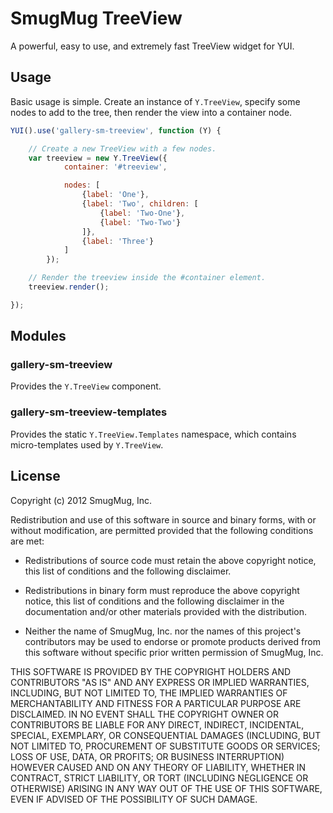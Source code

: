 SmugMug TreeView
=================

A powerful, easy to use, and extremely fast TreeView widget for YUI.

Usage
-----

Basic usage is simple. Create an instance of `Y.TreeView`, specify some nodes
to add to the tree, then render the view into a container node.

```js
YUI().use('gallery-sm-treeview', function (Y) {

    // Create a new TreeView with a few nodes.
    var treeview = new Y.TreeView({
            container: '#treeview',

            nodes: [
                {label: 'One'},
                {label: 'Two', children: [
                    {label: 'Two-One'},
                    {label: 'Two-Two'}
                ]},
                {label: 'Three'}
            ]
        });

    // Render the treeview inside the #container element.
    treeview.render();

});
```

Modules
-------

### gallery-sm-treeview

Provides the `Y.TreeView` component.

### gallery-sm-treeview-templates

Provides the static `Y.TreeView.Templates` namespace, which contains
micro-templates used by `Y.TreeView`.

License
-------

Copyright (c) 2012 SmugMug, Inc.

Redistribution and use of this software in source and binary forms, with or
without modification, are permitted provided that the following conditions are
met:

  * Redistributions of source code must retain the above copyright notice, this
    list of conditions and the following disclaimer.

  * Redistributions in binary form must reproduce the above copyright notice,
    this list of conditions and the following disclaimer in the documentation
    and/or other materials provided with the distribution.

  * Neither the name of SmugMug, Inc. nor the names of this project's
    contributors may be used to endorse or promote products derived from this
    software without specific prior written permission of SmugMug, Inc.

THIS SOFTWARE IS PROVIDED BY THE COPYRIGHT HOLDERS AND CONTRIBUTORS "AS IS" AND
ANY EXPRESS OR IMPLIED WARRANTIES, INCLUDING, BUT NOT LIMITED TO, THE IMPLIED
WARRANTIES OF MERCHANTABILITY AND FITNESS FOR A PARTICULAR PURPOSE ARE
DISCLAIMED. IN NO EVENT SHALL THE COPYRIGHT OWNER OR CONTRIBUTORS BE LIABLE FOR
ANY DIRECT, INDIRECT, INCIDENTAL, SPECIAL, EXEMPLARY, OR CONSEQUENTIAL DAMAGES
(INCLUDING, BUT NOT LIMITED TO, PROCUREMENT OF SUBSTITUTE GOODS OR SERVICES;
LOSS OF USE, DATA, OR PROFITS; OR BUSINESS INTERRUPTION) HOWEVER CAUSED AND ON
ANY THEORY OF LIABILITY, WHETHER IN CONTRACT, STRICT LIABILITY, OR TORT
(INCLUDING NEGLIGENCE OR OTHERWISE) ARISING IN ANY WAY OUT OF THE USE OF THIS
SOFTWARE, EVEN IF ADVISED OF THE POSSIBILITY OF SUCH DAMAGE.

